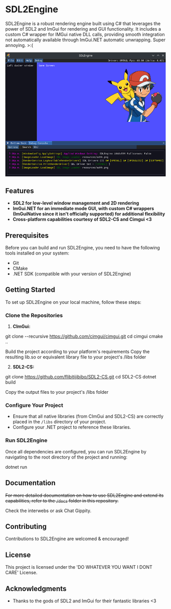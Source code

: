 # SDL2Engine

SDL2Engine is a robust rendering engine built using C# that leverages the power of SDL2 and ImGui for rendering and GUI functionality. It includes a custom C# wrapper for IMGui native DLL calls, providing smooth integration not automatically available through ImGui.NET automatic unwrapping. Super annoying. >:(

![SDL Engine Screenshot](screenshottys/sdlscreenshot.png)

## Features

- **SDL2 for low-level window management and 2D rendering**
- **ImGui.NET for an immediate mode GUI, with custom C# wrappers (ImGuiNative since it isn't officially supported) for additional flexibility**
- **Cross-platform capabilities courtesy of SDL2-CS and Cimgui <3**

## Prerequisites

Before you can build and run SDL2Engine, you need to have the following tools installed on your system:

- Git
- CMake
- .NET SDK (compatible with your version of SDL2Engine)

## Getting Started

To set up SDL2Engine on your local machine, follow these steps:

### Clone the Repositories

1. **CImGui:**

git clone --recursive https://github.com/cimgui/cimgui.git 
cd cimgui 
cmake ..

Build the project according to your platform's requirements
Copy the resulting lib.so or equivalent library file to your project's /libs folder


2. **SDL2-CS:**

git clone https://github.com/flibitijibibo/SDL2-CS.git 
cd SDL2-CS 
dotnet build

Copy the output files to your project's /libs folder


### Configure Your Project

- Ensure that all native libraries (from CImGui and SDL2-CS) are correctly placed in the `/libs` directory of your project.
- Configure your .NET project to reference these libraries.

### Run SDL2Engine

Once all dependencies are configured, you can run SDL2Engine by navigating to the root directory of the project and running:

dotnet run


## Documentation

~~For more detailed documentation on how to use SDL2Engine and extend its capabilities, refer to the `/docs` folder in this repository.~~

Check the interwebs or ask Chat Gippity.

## Contributing

Contributions to SDL2Engine are welcomed & encouraged!

## License

This project is licensed under the 'DO WHATEVER YOU WANT I DONT CARE' License.

## Acknowledgments

- Thanks to the gods of SDL2 and ImGui for their fantastic libraries <3